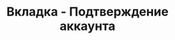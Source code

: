 ---
id: 209
title: Вкладка - Подтверждение аккаунта
displayName: Подтверждение аккаунта
order: 4
published: true
historyName: Подтверждение аккаунта
historyDescription: Заполнение данных пользователя
category: Начало работы
categoryName: Подтверждение аккаунта
categoryDescription: Заполнение данных пользователя
categoryOrder: 4
categoryIcon: https://img.solarspace.pro/docs/anti-ddos.svg
footerName: Подтверждение аккаунта
footerOrder: 14
---